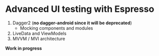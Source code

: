 # Advanced UI testing with Espresso

1. Dagger2 (**no dagger-android since it will be deprecated**)
     - Mocking components and modules
2. LiveData and ViewModels
3. MVVM / MVI architecture

**Work in progress**
